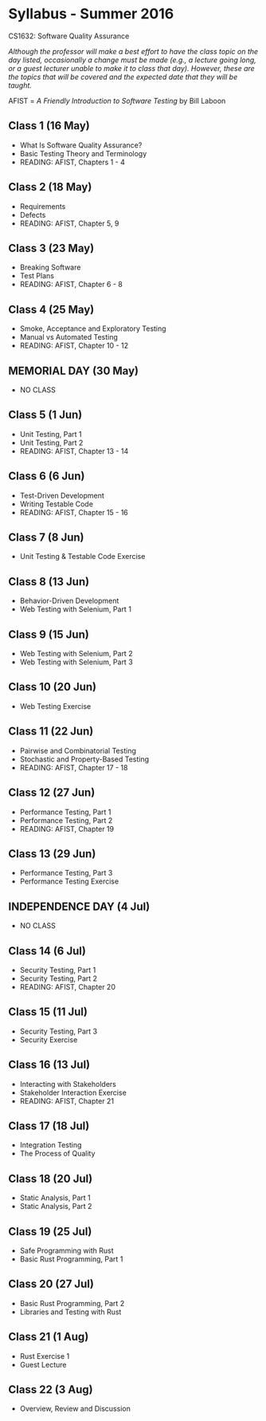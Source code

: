 # Syllabus - Summer 2016
CS1632: Software Quality Assurance

_Although the professor will make a best effort to have the class topic on the day listed, occasionally a change must be made (e.g., a lecture going long, or a guest lecturer unable to make it to class that day).  However, these are the topics that will be covered and the expected date that they will be taught._

AFIST = _A Friendly Introduction to Software Testing_ by Bill Laboon

## Class 1 (16 May)
  * What Is Software Quality Assurance?
  * Basic Testing Theory and Terminology
  * READING: AFIST, Chapters 1 - 4
  
## Class 2 (18 May)
  * Requirements
  * Defects
  * READING: AFIST, Chapter 5, 9

## Class 3 (23 May)
  * Breaking Software
  * Test Plans
  * READING: AFIST, Chapter 6 - 8

## Class 4 (25 May)
  * Smoke, Acceptance and Exploratory Testing 
  * Manual vs Automated Testing
  * READING: AFIST, Chapter 10 - 12

## MEMORIAL DAY (30 May)
  * NO CLASS

## Class 5 (1 Jun)
  * Unit Testing, Part 1
  * Unit Testing, Part 2
  * READING: AFIST, Chapter 13 - 14
    
## Class 6 (6 Jun)
  * Test-Driven Development
  * Writing Testable Code
  * READING: AFIST, Chapter 15 - 16
  
## Class 7 (8 Jun)
  * Unit Testing & Testable Code Exercise
  
## Class 8 (13 Jun)
  * Behavior-Driven Development
  * Web Testing with Selenium, Part 1

## Class 9 (15 Jun)
  * Web Testing with Selenium, Part 2
  * Web Testing with Selenium, Part 3

## Class 10 (20 Jun)
   * Web Testing Exercise
  
## Class 11 (22 Jun)
  * Pairwise and Combinatorial Testing
  * Stochastic and Property-Based Testing
  * READING: AFIST, Chapter 17 - 18
  
## Class 12 (27 Jun)
  * Performance Testing, Part 1
  * Performance Testing, Part 2
  * READING: AFIST, Chapter 19
  
## Class 13 (29 Jun)
  * Performance Testing, Part 3
  * Performance Testing Exercise

## INDEPENDENCE DAY (4 Jul)
  * NO CLASS

## Class 14 (6 Jul)
  * Security Testing, Part 1
  * Security Testing, Part 2
  * READING: AFIST, Chapter 20
  
## Class 15 (11 Jul)
  * Security Testing, Part 3
  * Security Exercise
 
## Class 16 (13 Jul)
  * Interacting with Stakeholders
  * Stakeholder Interaction Exercise
  * READING: AFIST, Chapter 21

## Class 17 (18 Jul)
  * Integration Testing
  * The Process of Quality

## Class 18 (20 Jul)
  * Static Analysis, Part 1
  * Static Analysis, Part 2

## Class 19 (25 Jul)
  * Safe Programming with Rust
  * Basic Rust Programming, Part 1

## Class 20 (27 Jul)
  * Basic Rust Programming, Part 2
  * Libraries and Testing with Rust

## Class 21 (1 Aug)
  * Rust Exercise 1
  * Guest Lecture
  
## Class 22 (3 Aug)
  * Overview, Review and Discussion
